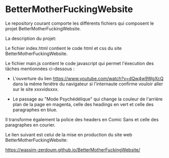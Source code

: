 # BetterMotherFuckingWebsite

Le repository courant comporte les différents fichiers  qui composent le projet BetterMotherFuckingWebsite.


La description du projet:

Le fichier index.html contient le code  html et css du site BetterMotherFuckingWebsite.

Le fichier main.js contient le code javascript qui permet l'éxecution des tâches mentionnées ci-dessous :


- L'ouverture  du lien  https://www.youtube.com/watch?v=dQw4w9WgXcQ dans la même fenêtre du navigateur si l'internaute confirme vouloir aller sur le site xxxvidsxxx.

- Le passage au  "Mode Psychédélique" qui change la couleur de l'arrière plan de la page en magenta, celle des headings en vert et celle des paragraphes en blue.

Il transforme également la police des headers en Comic Sans et celle des paragraphes en courier.

Le lien suivant est celui de la mise en production du site web BetterMotherFuckingWebsite:

https://wassim-zerdoum.github.io/BetterMotherFuckingWebsite/
 



